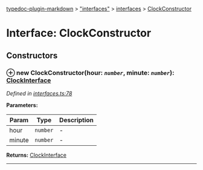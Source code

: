 [typedoc-plugin-markdown](../README.md) > ["interfaces"](../modules/_interfaces_.md) > [interfaces](../modules/_interfaces_.interfaces.md) > [ClockConstructor](../interfaces/_interfaces_.interfaces.clockconstructor.md)



# Interface: ClockConstructor


## Constructors
<a id="constructor"></a>


### ⊕ **new ClockConstructor**(hour: *`number`*, minute: *`number`*): [ClockInterface](_interfaces_.interfaces.clockinterface.md)


*Defined in [interfaces.ts:78](https://github.com/tgreyjs/typedoc-plugin-markdown/blob/master/tests/src/interfaces.ts#L78)*



**Parameters:**

| Param | Type | Description |
| ------ | ------ | ------ |
| hour | `number`   |  - |
| minute | `number`   |  - |





**Returns:** [ClockInterface](_interfaces_.interfaces.clockinterface.md)

---


